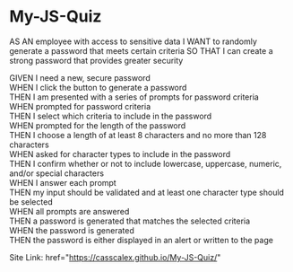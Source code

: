 # My-JS-Quiz

AS AN employee with access to sensitive data
I WANT to randomly generate a password that meets certain criteria
SO THAT I can create a strong password that provides greater security

GIVEN I need a new, secure password <br />
WHEN I click the button to generate a password <br />
THEN I am presented with a series of prompts for password criteria <br />
WHEN prompted for password criteria <br />
THEN I select which criteria to include in the password <br />
WHEN prompted for the length of the password <br />
THEN I choose a length of at least 8 characters and no more than 128 characters <br />
WHEN asked for character types to include in the password <br />
THEN I confirm whether or not to include lowercase, uppercase, numeric, and/or special characters <br />
WHEN I answer each prompt <br />
THEN my input should be validated and at least one character type should be selected <br />
WHEN all prompts are answered <br />
THEN a password is generated that matches the selected criteria <br />
WHEN the password is generated <br />
THEN the password is either displayed in an alert or written to the page

Site Link:
href="https://casscalex.github.io/My-JS-Quiz/"
